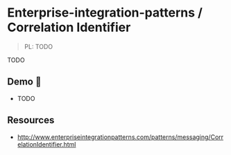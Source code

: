 # Enterprise-integration-patterns / Correlation Identifier

> PL: TODO

TODO

## Demo 🎉

* TODO

## Resources

* <http://www.enterpriseintegrationpatterns.com/patterns/messaging/CorrelationIdentifier.html>
